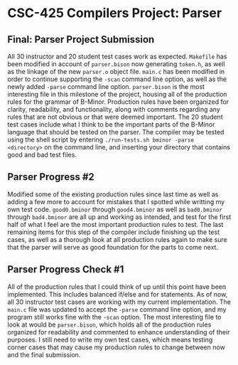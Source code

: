 # CSC-425 Compilers Project: Parser

## Final: Parser Project Submission
All 30 instructor and 20 student test cases work as expected. `Makefile` has been modified in account of `parser.bison` now generating `token.h`, as well as the linkage of the new `parser.o` object file. `main.c` has been modified in order to continue supporting the `-scan` command line option, as well as the newly added `-parse` command line option. `parser.bison` is the most interesting file in this milestone of the project, housing all of the production rules for the grammar of B-Minor. Production rules have been organized for clarity, readability, and functionality, along with comments regarding any rules that are not obvious or that were deemed important. The 20 student test cases include what I think to be the important parts of the B-Minor language that should be tested on the parser. The compiler may be tested using the shell script by entering `./run-tests.sh bminor -parse <directory>` on the command line, and inserting your directory that contains good and bad test files.

## Parser Progress #2
Modified some of the existing production rules since last time as well as adding a few more to account for mistakes that I spotted while writting my own test code. `good0.bminor` through `good4.bminor` as well as `bad0.bminor` through `bad4.bminor` are all up and working as intended, and test for the first half of what I feel are the most important production rules to test. The last remaining items for this step of the compiler include finishing up the test cases, as well as a thorough look at all production rules again to make sure that the parser will serve as good foundation for the parts to come next.

## Parser Progress Check #1
All of the production rules that I could think of up until this point have been implemented. This includes balanced if/else and for statements. As of now, all 30 instructor test cases are working with my current implementation. The `main.c` file was updated to accept the `-parse` command line option, and my program still works fine with the `-scan` option. The most interesting file to look at would be `parser.bison`, which holds all of the production rules organized for readability and commented to enhance understanding of their purposes. I still need to write my own test cases, which means testing corner cases that may cause my production rules to change between now and the final submission.
